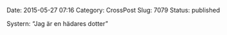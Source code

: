 Date: 2015-05-27 07:16
Category: CrossPost
Slug: 7079
Status: published

Systern: “Jag är en hädares dotter”

